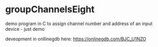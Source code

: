 # groupChannelsEight
demo program in C to assign channel number and address of an input device - just demo

deveopment in onllinegdb here: https://onlinegdb.com/BJC_U1NZO

